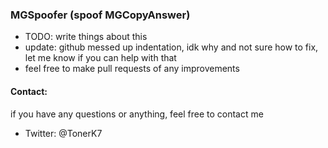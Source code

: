 ### MGSpoofer (spoof MGCopyAnswer)
- TODO: write things about this
- update: github messed up indentation, idk why and not sure how to fix, let me know if you can help with that
- feel free to make pull requests of any improvements 

#### Contact:
if you have any questions or anything, feel free to contact me
- Twitter: @TonerK7
